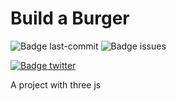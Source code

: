 # Build a Burger

![Badge last-commit](https://img.shields.io/github/last-commit/aaneleh/build-burger)
![Badge issues](https://img.shields.io/github/issues/aaneleh/build-burger)

[![Badge twitter](https://img.shields.io/twitter/follow/helena_kurzzz)](https://twitter.com/helena_kurzzz)

A project with three js
